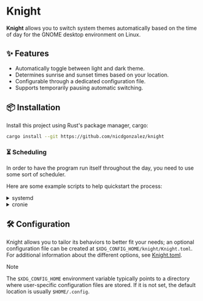 # Knight

**Knight** allows you to switch system themes automatically based on the time
of day for the GNOME desktop environment on Linux.

## ✨ Features

- Automatically toggle between light and dark theme.
- Determines sunrise and sunset times based on your location.
- Configurable through a dedicated configuration file.
- Supports temporarily pausing automatic switching.

## 📦 Installation

Install this project using Rust's package manager, cargo:

```bash
cargo install --git https://github.com/nicdgonzalez/knight
```

### ⏳ Scheduling

In order to have the program run itself throughout the day, you need to use
some sort of scheduler.

Here are some example scripts to help quickstart the process:

<details>
    <summary>systemd</summary>

To check if your system uses systemd:

```bash
command -v systemctl > /dev/null && echo "true" || echo "false"
```

Copy and paste the following into a file named `knight.sh`:

```bash
#!/usr/bin/bash

set -eo pipefail
[ ! -z "${TRACE+x}" ] && set -x

SYSTEMD_CONFIG_HOME="${XDG_CONFIG_HOME:-$HOME/.config}/systemd/user"

SERVICE_FILE="\
[Unit]
Description=Changes the system between light and dark theme automatically

[Service]
ExecStart=$HOME/.cargo/bin/knight
Type=exec"

TIMER_FILE="\
[Unit]
Description=A timer for Knight

[Timer]
# Runs once every thirty minutes.
OnCalendar=*-*-* *:*/30:00
# Run the task if it was missed (e.g., because the system was asleep).
Persistent=true
WakeSystem=false

[Install]
WantedBy=timers.target"

main() {
    # Write the configurations into their respective files.
    mkdir --parents "$SYSTEMD_CONFIG_HOME" \
        && echo "$SERVICE_FILE" > "$SYSTEMD_CONFIG_HOME/knight.service" \
        && echo "$TIMER_FILE" > "$SYSTEMD_CONFIG_HOME/knight.timer"

    # Make systemd aware of our changes.
    systemctl --user daemon-reload

    # Start the service and timer.
    systemctl --user start knight.service
    systemctl --user start knight.timer

    # Allow the service and timer to persist after reboots.
    systemctl --user enable knight.service
    systemctl --user enable knight.timer

    # Check that the units are running properly:
    systemctl --user status knight.service
    systemctl --user status knight.timer
}

# The main entry point to the script.
main "$@"
```

Now run the script using bash:

```bash
bash "$PWD/knight.sh"
```

</details>

<details>
    <summary>cronie</summary>

Make sure to install `crontab` via your favorite package manager.

```bash
# Fedora
sudo dnf install cronie
```

Copy and paste the following into a file named `knight.sh`:

```bash
#!/usr/bin/bash

set -eo pipefail
[ ! -z "${TRACE+x}" ] && set -x

SYSTEMD_CONFIG_HOME="${XDG_CONFIG_HOME:-$HOME/.config}/systemd/user"

main() {
    # This job will execute the program every thirty minutes.
    local job="*/30 * * * * $HOME/.cargo/bin/knight"

    # If the job already exists, return.
    if grep --fixed-strings "$job" -- <(crontab -l) > /dev/null; then
        echo >&2 "Job already exists!"
        return 0
    fi

    # Add the new job to the end of the existing cron file.
    crontab <(echo -e "$(crontab -l)\n$job")
}

# The main entry point to the script.
main "$@"
```

Now run the script using bash:

```bash
bash "$PWD/knight.sh"
```

</details>

## 🛠️ Configuration

Knight allows you to tailor its behaviors to better fit your needs;
an optional configuration file can be created at
`$XDG_CONFIG_HOME/knight/Knight.toml`. For additional information
about the different options, see [Knight.toml](./Knight.toml).

> [!NOTE]
> The `$XDG_CONFIG_HOME` environment variable typically points to a directory
> where user-specific configuration files are stored. If it is not set,
> the default location is usually `$HOME/.config`.
